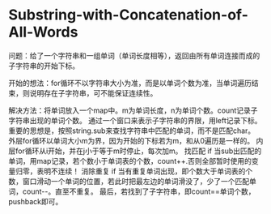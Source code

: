 # Substring-with-Concatenation-of-All-Words

问题：给了一个字符串和一组单词（单词长度相等），返回由所有单词连接而成的子字符串的开始下标。

开始的想法：for循环不以字符串大小为准，而是以单词个数为准，当单词遍历结束，则说明存在子字符串，可不能保证连续性。

解决方法：将单词放入一个map中。m为单词长度，n为单词个数。count记录子字符串出现的单词个数。
         通过一个窗口来表示子字符串的界限，用left记录下标。重要的思想是，按照string.sub来查找字符串中匹配的单词，而不是匹配char。
         外层for循环以单词大小m为界，因为开始的下标若为m，和从0遍历是一样的。
         内层for循环从i开始，并在j小于等于m时停止，每次加m。
找匹配    if 当sub出匹配的单词，用map记录，若个数小于单词表的个数，count++.否则全部暂时使用的变量归零，表明不连续！
消除重复  if 当有重复单词出现，即个数大于单词表的个数，窗口滑动一个单词的位置，若此时把最左边的单词滑没了，少了一个匹配单词，count--。直至不重复。
         最后，若找到了子字符串，即count==单词个数，pushback即可。
